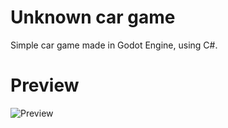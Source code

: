# Unknown car game

Simple car game made in Godot Engine, using C#.

# Preview

![Preview](./docs/preview.gif)